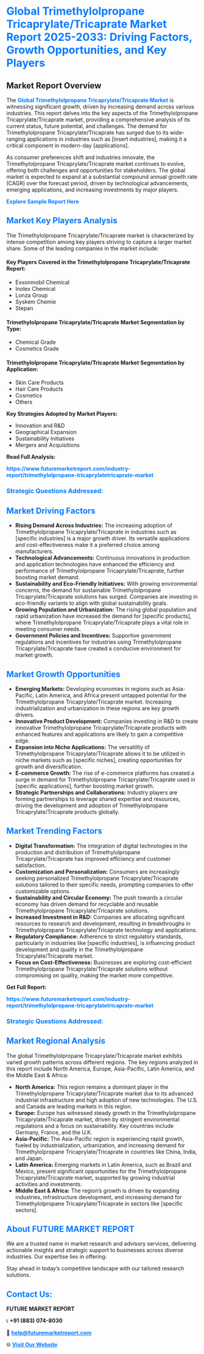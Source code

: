 <h1 style="color: #007BFF;">Global Trimethylolpropane Tricaprylate/Tricaprate Market Report 2025-2033: Driving Factors, Growth Opportunities, and Key Players</h1>

<section id="overview">
<h2>Market Report Overview</h2>
<p>The <a href="https://www.futuremarketreport.com/industry-report/trimethylolpropane-tricaprylatetricaprate-market" style="color: #007BFF; text-decoration: none;"><strong>Global Trimethylolpropane Tricaprylate/Tricaprate Market</strong></a> is witnessing significant growth, driven by increasing demand across various industries. This report delves into the key aspects of the Trimethylolpropane Tricaprylate/Tricaprate market, providing a comprehensive analysis of its current status, future potential, and challenges. The demand for Trimethylolpropane Tricaprylate/Tricaprate has surged due to its wide-ranging applications in industries such as [insert industries], making it a critical component in modern-day [applications].</p>
<p>As consumer preferences shift and industries innovate, the Trimethylolpropane Tricaprylate/Tricaprate market continues to evolve, offering both challenges and opportunities for stakeholders. The global market is expected to expand at a substantial compound annual growth rate (CAGR) over the forecast period, driven by technological advancements, emerging applications, and increasing investments by major players.</p>
</section>

<section id="overview">
<p><a href="https://www.futuremarketreport.com/request-sample/reportId=31120" style="color: #007BFF; text-decoration: none;"><strong>Explore Sample Report Here</strong></a></p>
</section>

<section id="key-players">
<h2 style="color: #007BFF;">Market Key Players Analysis</h2>
<p>The Trimethylolpropane Tricaprylate/Tricaprate market is characterized by intense competition among key players striving to capture a larger market share. Some of the leading companies in the market include:</p>
<h4>Key Players Covered in the Trimethylolpropane Tricaprylate/Tricaprate Report:</h4>
<ul><li>Exxonmobil Chemical</li><li>Inolex Chemical</li><li>Lonza Group</li><li>Syskem Chemie</li><li>Stepan</li></ul>
<h4>Trimethylolpropane Tricaprylate/Tricaprate Market Segmentation by Type:</h4>
<ul><li>Chemical Grade</li><li>Cosmetics Grade</li></ul>

<h4>Trimethylolpropane Tricaprylate/Tricaprate Market Segmentation by Application:</h4>
<ul><li>Skin Care Products</li><li>Hair Care Products</li><li>Cosmetics</li><li>Others</li></ul>
<p><strong>Key Strategies Adopted by Market Players:</strong></p>
<ul>
<li>Innovation and R&D</li>
<li>Geographical Expansion</li>
<li>Sustainability Initiatives</li>
<li>Mergers and Acquisitions</li>
</ul>
</section>

<section>
<p><strong>Read Full Analysis: </strong></p><a href="https://www.futuremarketreport.com/industry-report/trimethylolpropane-tricaprylatetricaprate-market" style="color: #007BFF; text-decoration: none;"><strong>https://www.futuremarketreport.com/industry-report/trimethylolpropane-tricaprylatetricaprate-market</strong></a>
<h3 style="color: #007BFF;">Strategic Questions Addressed:</h3>
</section>

<section id="driving-factors">
<h2 style="color: #007BFF;">Market Driving Factors</h2>
<ul>
<li><strong>Rising Demand Across Industries:</strong> The increasing adoption of Trimethylolpropane Tricaprylate/Tricaprate in industries such as [specific industries] is a major growth driver. Its versatile applications and cost-effectiveness make it a preferred choice among manufacturers.</li>
<li><strong>Technological Advancements:</strong> Continuous innovations in production and application technologies have enhanced the efficiency and performance of Trimethylolpropane Tricaprylate/Tricaprate, further boosting market demand.</li>
<li><strong>Sustainability and Eco-Friendly Initiatives:</strong> With growing environmental concerns, the demand for sustainable Trimethylolpropane Tricaprylate/Tricaprate solutions has surged. Companies are investing in eco-friendly variants to align with global sustainability goals.</li>
<li><strong>Growing Population and Urbanization:</strong> The rising global population and rapid urbanization have increased the demand for [specific products], where Trimethylolpropane Tricaprylate/Tricaprate plays a vital role in meeting consumer needs.</li>
<li><strong>Government Policies and Incentives:</strong> Supportive government regulations and incentives for industries using Trimethylolpropane Tricaprylate/Tricaprate have created a conducive environment for market growth.</li>
</ul>
</section>

<section id="growth-opportunities">
<h2 style="color: #007BFF;">Market Growth Opportunities</h2>
<ul>
<li><strong>Emerging Markets:</strong> Developing economies in regions such as Asia-Pacific, Latin America, and Africa present untapped potential for the Trimethylolpropane Tricaprylate/Tricaprate market. Increasing industrialization and urbanization in these regions are key growth drivers.</li>
<li><strong>Innovative Product Development:</strong> Companies investing in R&D to create innovative Trimethylolpropane Tricaprylate/Tricaprate products with enhanced features and applications are likely to gain a competitive edge.</li>
<li><strong>Expansion into Niche Applications:</strong> The versatility of Trimethylolpropane Tricaprylate/Tricaprate allows it to be utilized in niche markets such as [specific niches], creating opportunities for growth and diversification.</li>
<li><strong>E-commerce Growth:</strong> The rise of e-commerce platforms has created a surge in demand for Trimethylolpropane Tricaprylate/Tricaprate used in [specific applications], further boosting market growth.</li>
<li><strong>Strategic Partnerships and Collaborations:</strong> Industry players are forming partnerships to leverage shared expertise and resources, driving the development and adoption of Trimethylolpropane Tricaprylate/Tricaprate products globally.</li>
</ul>
</section>

<section id="trending-factors">
<h2 style="color: #007BFF;">Market Trending Factors</h2>
<ul>
<li><strong>Digital Transformation:</strong> The integration of digital technologies in the production and distribution of Trimethylolpropane Tricaprylate/Tricaprate has improved efficiency and customer satisfaction.</li>
<li><strong>Customization and Personalization:</strong> Consumers are increasingly seeking personalized Trimethylolpropane Tricaprylate/Tricaprate solutions tailored to their specific needs, prompting companies to offer customizable options.</li>
<li><strong>Sustainability and Circular Economy:</strong> The push towards a circular economy has driven demand for recyclable and reusable Trimethylolpropane Tricaprylate/Tricaprate solutions.</li>
<li><strong>Increased Investment in R&D:</strong> Companies are allocating significant resources to research and development, resulting in breakthroughs in Trimethylolpropane Tricaprylate/Tricaprate technology and applications.</li>
<li><strong>Regulatory Compliance:</strong> Adherence to strict regulatory standards, particularly in industries like [specific industries], is influencing product development and quality in the Trimethylolpropane Tricaprylate/Tricaprate market.</li>
<li><strong>Focus on Cost-Effectiveness:</strong> Businesses are exploring cost-efficient Trimethylolpropane Tricaprylate/Tricaprate solutions without compromising on quality, making the market more competitive.</li>
</ul>
</section>

<section>
<p><strong>Get Full Report: </strong></p><a href="https://www.futuremarketreport.com/industry-report/trimethylolpropane-tricaprylatetricaprate-market" style="color: #007BFF; text-decoration: none;"><strong>https://www.futuremarketreport.com/industry-report/trimethylolpropane-tricaprylatetricaprate-market</strong></a>
<h3 style="color: #007BFF;">Strategic Questions Addressed:</h3>
</section>


<section id="regional-analysis">
<h2 style="color: #007BFF;">Market Regional Analysis</h2>
<p>The global Trimethylolpropane Tricaprylate/Tricaprate market exhibits varied growth patterns across different regions. The key regions analyzed in this report include North America, Europe, Asia-Pacific, Latin America, and the Middle East & Africa:</p>
<ul>
<li><strong>North America:</strong> This region remains a dominant player in the Trimethylolpropane Tricaprylate/Tricaprate market due to its advanced industrial infrastructure and high adoption of new technologies. The U.S. and Canada are leading markets in this region.</li>
<li><strong>Europe:</strong> Europe has witnessed steady growth in the Trimethylolpropane Tricaprylate/Tricaprate market, driven by stringent environmental regulations and a focus on sustainability. Key countries include Germany, France, and the U.K.</li>
<li><strong>Asia-Pacific:</strong> The Asia-Pacific region is experiencing rapid growth, fueled by industrialization, urbanization, and increasing demand for Trimethylolpropane Tricaprylate/Tricaprate in countries like China, India, and Japan.</li>
<li><strong>Latin America:</strong> Emerging markets in Latin America, such as Brazil and Mexico, present significant opportunities for the Trimethylolpropane Tricaprylate/Tricaprate market, supported by growing industrial activities and investments.</li>
<li><strong>Middle East & Africa:</strong> The region’s growth is driven by expanding industries, infrastructure development, and increasing demand for Trimethylolpropane Tricaprylate/Tricaprate in sectors like [specific sectors].</li>
</ul>
</section>

<footer>
<h2 style="color: #007BFF;">About FUTURE MARKET REPORT</h2>
<p>We are a trusted name in market research and advisory services, delivering actionable insights and strategic support to businesses across diverse industries. Our expertise lies in offering:</p>

<p>Stay ahead in today’s competitive landscape with our tailored research solutions.</p>

<h2 style="color: #007BFF;">Contact Us:</h2>
<p><strong>FUTURE MARKET REPORT</strong></p>
<p>📞 <strong>+91 (883) 074-8030</strong></p>
<p>📧 <strong><a href="mailto:help@futuremarketreport.com" style="color: #007BFF;">help@futuremarketreport.com</a></strong></p>
<p>🌐 <strong><a href="https://www.futuremarketreport.com/" style="color: #007BFF;">Visit Our Website</a></strong></p>
</footer>